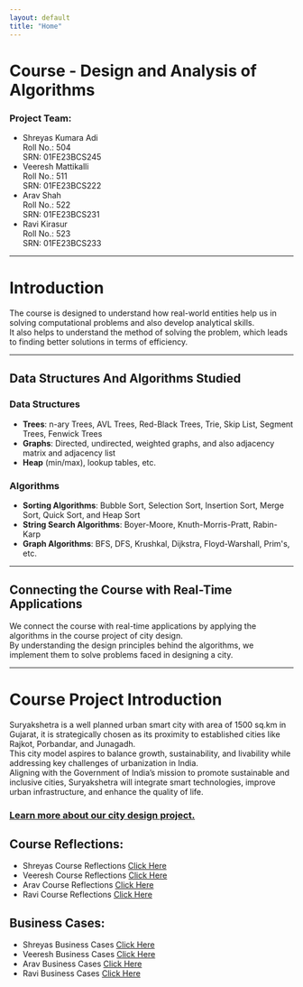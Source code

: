 ```yaml
---
layout: default
title: "Home"
---
```


# Course - Design and Analysis of Algorithms

### Project Team:
- Shreyas Kumara Adi<br> Roll No.: 504<br> SRN: 01FE23BCS245
- Veeresh Mattikalli<br> Roll No.: 511<br> SRN: 01FE23BCS222
- Arav Shah<br> Roll No.: 522<br> SRN: 01FE23BCS231
- Ravi Kirasur<br> Roll No.: 523<br> SRN: 01FE23BCS233

---

# Introduction

The course is designed to understand how real-world entities help us in solving computational problems and also develop analytical skills.  
It also helps to understand the method of solving the problem, which leads to finding better solutions in terms of efficiency.

---

## Data Structures And Algorithms Studied

### Data Structures
- **Trees**: n-ary Trees, AVL Trees, Red-Black Trees, Trie, Skip List, Segment Trees, Fenwick Trees  
- **Graphs**: Directed, undirected, weighted graphs, and also adjacency matrix and adjacency list  
- **Heap** (min/max), lookup tables, etc.

### Algorithms
- **Sorting Algorithms**: Bubble Sort, Selection Sort, Insertion Sort, Merge Sort, Quick Sort, and Heap Sort  
- **String Search Algorithms**: Boyer-Moore, Knuth-Morris-Pratt, Rabin-Karp  
- **Graph Algorithms**: BFS, DFS, Krushkal, Dijkstra, Floyd-Warshall, Prim's, etc.

---

## Connecting the Course with Real-Time Applications

We connect the course with real-time applications by applying the algorithms in the course project of city design.  
By understanding the design principles behind the algorithms, we implement them to solve problems faced in designing a city.

---
# Course Project Introduction

Suryakshetra is a well planned urban smart city with area of 1500 sq.km in Gujarat, it is strategically chosen as its proximity to established cities like Rajkot, Porbandar, and Junagadh.<br>
This city model aspires to balance growth, sustainability, and livability while addressing key challenges of urbanization in India.<br>
Aligning with the Government of India’s mission to promote sustainable and inclusive cities, Suryakshetra will integrate smart technologies, improve urban infrastructure, and enhance the quality of life.

### [Learn more about our city design project.](City_Details.md)

## Course Reflections:
- Shreyas Course Reflections [Click Here](Shreyas/Reflections.md)
- Veeresh Course Reflections [Click Here](Veeresh/veeresh_reflections.md)
- Arav Course Reflections [Click Here](Arav/Reflections.md)
- Ravi Course Reflections [Click Here](Ravi/Reflections.md)


## Business Cases:
- Shreyas Business Cases [Click Here](Shreyas/business_cases.md)
- Veeresh Business Cases [Click Here](Veeresh/veeresh_buisness_cases.md)
- Arav Business Cases [Click Here](Arav/businesscase.md)
- Ravi Business Cases [Click Here](Ravi/business_cases.md)
